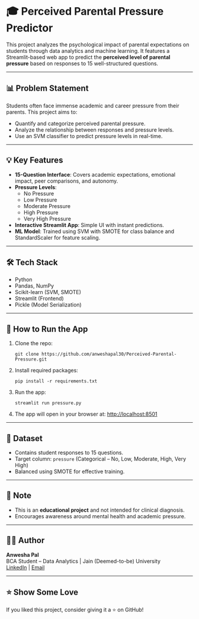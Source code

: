 # 🎓 Perceived Parental Pressure Predictor

This project analyzes the psychological impact of parental expectations on students through data analytics and machine learning. It features a Streamlit-based web app to predict the **perceived level of parental pressure** based on responses to 15 well-structured questions.

---

## 📊 Problem Statement

Students often face immense academic and career pressure from their parents. This project aims to:

- Quantify and categorize perceived parental pressure.
- Analyze the relationship between responses and pressure levels.
- Use an SVM classifier to predict pressure levels in real-time.

---

## 💡 Key Features

- **15-Question Interface**: Covers academic expectations, emotional impact, peer comparisons, and autonomy.
- **Pressure Levels**: 
  - No Pressure
  - Low Pressure
  - Moderate Pressure
  - High Pressure
  - Very High Pressure
- **Interactive Streamlit App**: Simple UI with instant predictions.
- **ML Model**: Trained using SVM with SMOTE for class balance and StandardScaler for feature scaling.

---

## 🛠 Tech Stack

- Python
- Pandas, NumPy
- Scikit-learn (SVM, SMOTE)
- Streamlit (Frontend)
- Pickle (Model Serialization)

---



## 🚀 How to Run the App

1. Clone the repo:
    ```
    git clone https://github.com/anweshapal30/Perceived-Parental-Pressure.git
    ```

2. Install required packages:
    ```
    pip install -r requirements.txt
    ```

3. Run the app:
    ```
    streamlit run pressure.py
    ```

4. The app will open in your browser at: [http://localhost:8501](http://localhost:8501)

---

## 🧠 Dataset

- Contains student responses to 15 questions.
- Target column: `pressure` (Categorical – No, Low, Moderate, High, Very High)
- Balanced using SMOTE for effective training.

---

## 📌 Note

- This is an **educational project** and not intended for clinical diagnosis.
- Encourages awareness around mental health and academic pressure.

---

## 👩‍💻 Author

**Anwesha Pal**  
BCA Student – Data Analytics | Jain (Deemed-to-be) University  
[LinkedIn](#https://www.linkedin.com/in/anwesha-pal-6b6738284/) | [Email](#palanwesha974@gmail.com)

---

## ⭐️ Show Some Love

If you liked this project, consider giving it a ⭐️ on GitHub!

